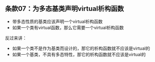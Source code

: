 ## 条款07：为多态基类声明virtual析构函数
* 带多态性质的基类应该声明一个virtual析构函数
* 如果一个类有virtual函数，那么它需要一个virtual析构函数

反过来讲：
* 如果一个类不是作为基类而设计的，那它的析构函数就不应该是virtual的
* 如果一个基类，不具有多态特性，那它的析构函数就不应该是virtual的